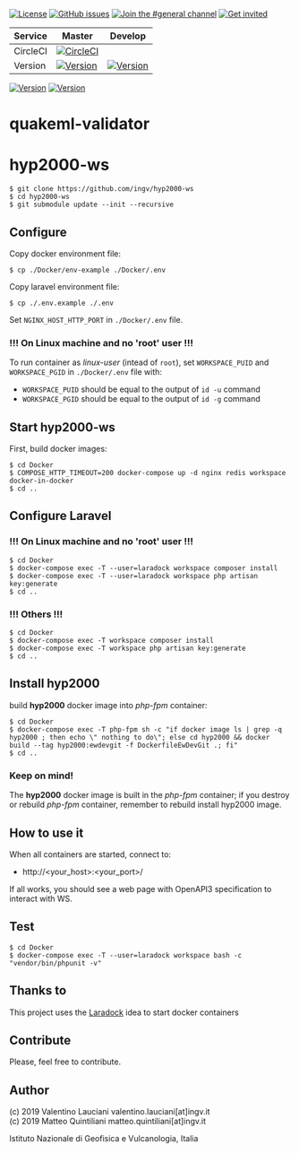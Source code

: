 [![License](https://img.shields.io/github/license/INGV/hyp2000-ws.svg)](https://github.com/INGV/hyp2000-ws/blob/master/LICENSE)
[![GitHub issues](https://img.shields.io/github/issues/INGV/hyp2000-ws.svg)](https://github.com/INGV/hyp2000-ws/issues)
[![Join the #general channel](https://img.shields.io/badge/Slack%20channel-%23general-blue.svg)](https://ingv-institute.slack.com/messages/CKS902Y5B)
[![Get invited](https://slack.developers.italia.it/badge.svg)](https://ingv-institute.slack.com/)

|**Service**|**Master**|**Develop**|
|---|---|---|
|CircleCI|[![CircleCI](https://circleci.com/gh/INGV/hyp2000-ws.svg?style=svg)](https://circleci.com/gh/INGV/hyp2000-ws)|   |
|Version|[![Version](https://img.shields.io/badge/dynamic/yaml?label=ver&query=softwareVersion&url=https://raw.githubusercontent.com/INGV/hyp2000-ws/master/publiccode.yml)](https://github.com/INGV/hyp2000-ws/blob/master/HISTORY)|[![Version](https://img.shields.io/badge/dynamic/yaml?label=ver&query=softwareVersion&url=https://raw.githubusercontent.com/INGV/hyp2000-ws/develop/publiccode.yml)](https://github.com/INGV/hyp2000-ws/blob/develop/HISTORY)|

[![Version](https://img.shields.io/badge/dynamic/yaml?label=ver&query=softwareVersion&url=https://raw.githubusercontent.com/INGV/hyp2000-ws/master/publiccode.yml)](https://github.com/INGV/hyp2000-ws/blob/master/HISTORY)
[![Version](https://img.shields.io/badge/dynamic/yaml?label=ver&query=softwareVersion&url=https://raw.githubusercontent.com/INGV/hyp2000-ws/develop/publiccode.yml)](https://github.com/INGV/hyp2000-ws/blob/develop/HISTORY)

# quakeml-validator  

# hyp2000-ws

```
$ git clone https://github.com/ingv/hyp2000-ws
$ cd hyp2000-ws
$ git submodule update --init --recursive
```

## Configure
Copy docker environment file:
```
$ cp ./Docker/env-example ./Docker/.env
```

Copy laravel environment file:
```
$ cp ./.env.example ./.env
```

Set `NGINX_HOST_HTTP_PORT` in `./Docker/.env` file.

### !!! On Linux machine and no 'root' user !!!
To run container as *linux-user* (intead of `root`), set `WORKSPACE_PUID` and `WORKSPACE_PGID` in `./Docker/.env` file with:
- `WORKSPACE_PUID` should be equal to the output of `id -u` command
- `WORKSPACE_PGID` should be equal to the output of `id -g` command

## Start hyp2000-ws
First, build docker images:

```
$ cd Docker
$ COMPOSE_HTTP_TIMEOUT=200 docker-compose up -d nginx redis workspace docker-in-docker
$ cd ..
```

## Configure Laravel
### !!! On Linux machine and no 'root' user !!!
```
$ cd Docker
$ docker-compose exec -T --user=laradock workspace composer install
$ docker-compose exec -T --user=laradock workspace php artisan key:generate
$ cd ..
```

### !!! Others !!!
```
$ cd Docker
$ docker-compose exec -T workspace composer install
$ docker-compose exec -T workspace php artisan key:generate
$ cd ..
```

## Install hyp2000 
build **hyp2000** docker image into *php-fpm* container:
```
$ cd Docker
$ docker-compose exec -T php-fpm sh -c "if docker image ls | grep -q hyp2000 ; then echo \" nothing to do\"; else cd hyp2000 && docker build --tag hyp2000:ewdevgit -f DockerfileEwDevGit .; fi"
$ cd ..
```

### Keep on mind!
The **hyp2000** docker image is built in the *php-fpm* container; if you destroy or rebuild *php-fpm* container, remember to rebuild install hyp2000 image.

## How to use it
When all containers are started, connect to: 
- http://<your_host>:<your_port>/

If all works, you should see a web page with OpenAPI3 specification to interact with WS.

## Test
```
$ cd Docker
$ docker-compose exec -T --user=laradock workspace bash -c "vendor/bin/phpunit -v"
```

## Thanks to
This project uses the [Laradock](https://github.com/laradock/laradock) idea to start docker containers

## Contribute
Please, feel free to contribute.

## Author
(c) 2019 Valentino Lauciani valentino.lauciani[at]ingv.it \
(c) 2019 Matteo Quintiliani matteo.quintiliani[at]ingv.it

Istituto Nazionale di Geofisica e Vulcanologia, Italia
